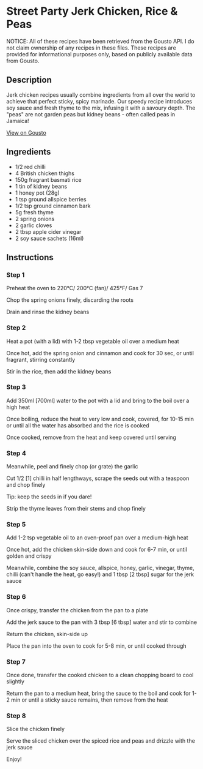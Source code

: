 # Street Party Jerk Chicken, Rice & Peas 

NOTICE: All of these recipes have been retrieved from the Gousto API. I do not claim ownership of any recipes in these files. These recipes are provided for informational purposes only, based on publicly available data from Gousto.

## Description

Jerk chicken recipes usually combine ingredients from all over the world to achieve that perfect sticky, spicy marinade. Our speedy recipe introduces soy sauce and fresh thyme to the mix, infusing it with a savoury depth. The "peas" are not garden peas but kidney beans - often called peas in Jamaica! 

[View on Gousto](https://www.gousto.co.uk/recipes/cookbook/street-party-jerk-chicken-rice-peas)

## Ingredients

- 1/2 red chilli
- 4 British chicken thighs
- 150g fragrant basmati rice
- 1 tin of kidney beans
- 1 honey pot (28g)
- 1 tsp ground allspice berries
- 1/2 tsp ground cinnamon bark  
- 5g fresh thyme
- 2 spring onions
- 2 garlic cloves
- 2 tbsp apple cider vinegar
- 2 soy sauce sachets (16ml)

## Instructions


### Step 1

Preheat the oven to 220&deg;C/ 200&deg;C (fan)/ 425&deg;F/ Gas 7


Chop the spring onions finely, discarding the roots


Drain and rinse the kidney beans


### Step 2

Heat a pot (with a lid) with 1-2 tbsp vegetable oil over a medium heat


Once&nbsp;hot, add the spring onion and cinnamon and cook for 30 sec, or until fragrant, stirring constantly


Stir in&nbsp;the rice, then add the kidney beans


### Step 3

Add&nbsp;350ml <span class="text-danger">[700ml]</span> water to the pot with a lid and bring to the boil over a high heat


Once boiling, reduce the heat to very low and cook, covered, for 10-15 min or until all the water has absorbed and the rice is cooked


Once cooked, remove from the heat and keep covered until serving


### Step 4

Meanwhile, peel and finely chop (or grate) the garlic


Cut&nbsp;1/2&nbsp;<span class="text-danger">[1]</span>&nbsp;chilli in half lengthways, scrape the seeds out with a teaspoon and chop finely


Tip: keep the seeds in if you dare!


Strip the thyme leaves from their stems and chop finely


### Step 5

Add 1-2 tsp vegetable oil to an oven-proof pan over a medium-high heat


Once&nbsp;hot, add the chicken skin-side down and cook for 6-7 min, or until golden and crispy


Meanwhile,&nbsp;combine the soy sauce, allspice, honey, garlic, vinegar, thyme, chilli (can't handle the heat, go easy!) and 1 tbsp <span class="text-danger">[2 tbsp]</span>&nbsp;sugar for the jerk sauce


### Step 6

Once crispy, transfer&nbsp;the chicken from the pan to a plate&nbsp;


Add the jerk sauce to the pan with 3 tbsp <span class="text-danger">[6 tbsp]</span> water and stir to combine


Return the chicken, skin-side up


Place the pan into the oven to cook for 5-8 min, or until cooked through


### Step 7

Once done, transfer the cooked chicken to a clean chopping board to cool slightly&nbsp;


Return&nbsp;the pan to a medium heat, bring the sauce to the boil and cook for 1-2 min or until a sticky sauce remains, then remove from the heat

### Step 8

Slice the chicken finely


Serve the sliced chicken over the spiced rice and peas and drizzle with the jerk sauce


Enjoy!

